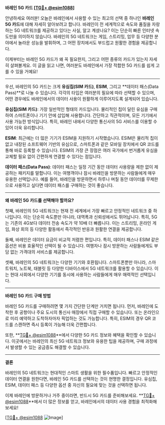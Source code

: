 **바레인 5G 카드 [[TG💪+ @esim1088](https://t.me/s/esim1088)]**

안녕하세요 여러분! 오늘은 바레인에서 사용할 수 있는 최고의 선택 중 하나인 **바레인 5G 카드**에 대해 자세히 알아보려고 합니다. 바레인이 전 세계적으로 속도와 품질을 자랑하는 5G 네트워크를 제공하고 있다는 사실, 알고 계셨나요? 이는 단순히 빠른 인터넷 속도만을 의미하지 않습니다. 바레인의 5G 네트워크는 게임, 스트리밍, 업무 등 다양한 분야에서 놀라운 성능을 발휘하며, 그 어떤 장치에서도 부드럽고 원활한 경험을 제공합니다.

이제부터는 바레인 5G 카드가 왜 꼭 필요한지, 그리고 어떤 종류의 카드가 있는지 자세히 살펴볼게요. 이 글을 읽고 나면, 여러분도 바레인에서 가장 적합한 5G 카드를 쉽게 고를 수 있을 거예요!

---

우선, 바레인의 5G 카드는 크게 **유심칩(SIM 카드)**, **ESIM**, 그리고 **데이터 패스(Data Pass)**로 나눌 수 있습니다. 각각의 타입은 여러분의 필요에 따라 선택할 수 있으며, 어떤 경우에도 바레인에서의 데이터 사용이 원활하게 이루어지도록 설계되어 있습니다.

**유심칩(SIM 카드)**: 가장 일반적인 형태의 카드입니다. 물리적인 칩이 달린 유심을 구매하여 스마트폰이나 기기 안에 삽입해 사용합니다. 간단하고 직관적이며, 모든 기기에서 사용 가능한 방식입니다. 특히, 바레인 내에서 다양한 통신사의 5G 서비스를 이용할 수 있어 더욱 유리합니다.

**ESIM**: 최근에는 더 많은 기기가 ESIM을 지원하기 시작했습니다. ESIM은 물리적 칩이 없고 내장된 소프트웨어 기반의 유심으로, 스마트폰과 같은 모바일 장치에서 QR 코드를 통해 바로 등록할 수 있습니다. ESIM의 가장 큰 장점은 여러 국가에서 번거롭게 유심을 교체할 필요 없이 간편하게 연결할 수 있다는 점입니다.

**데이터 패스(Data Pass)**: 데이터 패스는 일정 기간 동안 데이터 사용량을 제한 없이 제공하는 패키지를 말합니다. 이는 여행객이나 잠시 바레인을 방문하는 사람들에게 매우 유용한 선택입니다. 예를 들어, 바레인을 방문하면서 하루나 며칠 동안 데이터를 무제한으로 사용하고 싶다면 데이터 패스를 구매하는 것이 좋습니다.

---

**왜 바레인 5G 카드를 선택해야 할까요?**

첫째, 바레인의 5G 네트워크는 현재 전 세계에서 가장 빠르고 안정적인 네트워크 중 하나입니다. 이는 단순히 속도뿐만 아니라, 대역폭과 신뢰성에서도 뛰어납니다. 특히, 5G는 기존의 4G보다 데이터 전송 속도가 약 10배 더 빠릅니다. 이는 스트리밍, 온라인 게임, 화상 회의 등 다양한 활동에서 즉각적인 반응과 원활한 연결을 제공합니다.

둘째, 바레인은 데이터 요금이 비교적 저렴한 편입니다. 특히, 데이터 패스나 ESIM 같은 옵션은 비용 효율적인 선택이 될 수 있습니다. 여행자나 잠시 방문하는 사람들에게도 부담 없는 가격대의 서비스를 제공합니다.

셋째, 바레인의 5G 네트워크는 다양한 기기와 호환됩니다. 스마트폰뿐만 아니라, 스마트워치, 노트북, 태블릿 등 다양한 디바이스에서 5G 네트워크를 활용할 수 있습니다. 이는 현대 사회에서 다양한 기기를 동시에 사용하는 사람들에게 매우 매력적인 선택입니다.

---

**바레인 5G 카드 구매 방법**

바레인 5G 카드를 구매하려면 몇 가지 간단한 단계만 거치면 됩니다. 먼저, 바레인에 도착한 후 공항이나 주요 도시의 통신사 매장에서 직접 구매할 수 있습니다. 또는 온라인으로 미리 예약하고 도착하자마자 픽업하는 것도 가능합니다. 특히, ESIM의 경우 QR 코드를 스캔하면 즉시 등록이 가능해 더욱 간편합니다.

또한, **[TG💪+ @esim1088](https://t.me/s/esim1088)**에서 다양한 5G 카드 정보와 혜택을 확인할 수 있습니다. 이곳에서는 바레인의 최신 5G 네트워크 정보와 유용한 팁을 제공하며, 구매 과정에서 발생할 수 있는 궁금증도 해결할 수 있습니다.

---

**결론**

바레인의 5G 네트워크는 현대적인 스마트 생활을 위한 필수품입니다. 빠르고 안정적인 데이터 연결을 원한다면, 바레인 5G 카드를 선택하는 것이 현명한 결정입니다. 유심칩, ESIM, 데이터 패스 등 다양한 옵션 중 자신의 필요에 맞는 것을 선택하면 됩니다.

이제 바레인에 방문하거나 거주 중이라면, 반드시 5G 카드를 준비해보세요. **[TG💪+ @esim1088](https://t.me/s/esim1088)**에서 더 많은 정보를 얻고, 바레인에서의 데이터 사용 경험을 최적화해 보세요!

[[TG💪+ @esim1088](https://t.me/s/esim1088) ![Image](https://i.postimg.cc/Y0z9fWf4/image.png)]